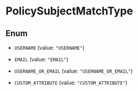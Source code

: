 

# PolicySubjectMatchType

## Enum


* `USERNAME` (value: `"USERNAME"`)

* `EMAIL` (value: `"EMAIL"`)

* `USERNAME_OR_EMAIL` (value: `"USERNAME_OR_EMAIL"`)

* `CUSTOM_ATTRIBUTE` (value: `"CUSTOM_ATTRIBUTE"`)



